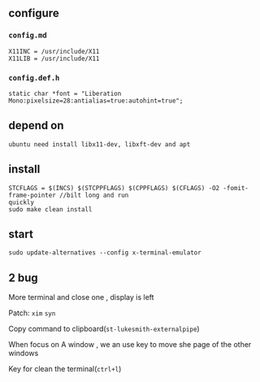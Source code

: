 ##  configure
###   `config.md`
```shell
X11INC = /usr/include/X11
X11LIB = /usr/include/X11
```

###   `config.def.h`
```shell
static char *font = "Liberation Mono:pixelsize=28:antialias=true:autohint=true";
```


##  depend on
```shell
ubuntu need install libx11-dev, libxft-dev and apt
```


##  install

```shell
STCFLAGS = $(INCS) $(STCPPFLAGS) $(CPPFLAGS) $(CFLAGS) -O2 -fomit-frame-pointer //bilt long and run
quickly
sudo make clean install
```

##  start
```shell
sudo update-alternatives --config x-terminal-emulator
```

## 2 bug
More terminal and close one , display is left

Patch:
`xim`
`syn`

Copy command to clipboard(`st-lukesmith-externalpipe`)

When focus on A window , we an use key to move she page of the other windows

Key for clean the terminal(`ctrl+l`)

